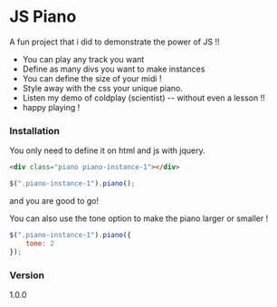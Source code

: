 # JS Piano

A fun project that i did to demonstrate the power of JS !!

  - You can play any track you want
  - Define as many divs you want to make instances
  - You can define the size of your midi !
  - Style away with the css your unique piano.
  - Listen my demo of coldplay (scientist) -- without even a lesson !!
  - happy playing !

### Installation

You only need to define it on html and js with jquery.

```html
<div class="piano piano-instance-1"></div>
```

```js
$(".piano-instance-1").piano();
```

and you are good to go!

You can also use the tone option to make the piano larger or smaller !

```js
$(".piano-instance-1").piano({
    tone: 2
});
```

### Version
1.0.0
